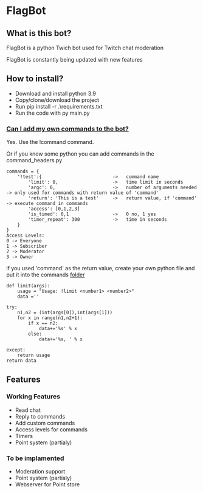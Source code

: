 # FlagBot
## What is this bot?
FlagBot is a python Twich bot used for Twitch chat moderation

FlagBot is constantly being updated with new features
## How to install?
* Download and install python 3.9
* Copy/clone/download the project
* Run pip install -r .\requirements.txt
* Run the code with py main.py

### [Can I add my own commands to the bot?](https://github.com/Flaganti/Twitch/blob/master/command_headers.py)

Yes. Use the !command command.

Or if you know some python you can add commands in the command_headers.py

    commands = {
        '!test':{                          ->   command name
            'limit': 0,                    ->   time limit in seconds
            'argc': 0,                     ->   number of arguments needed -> only used for commands with return value of 'command'
            'return': 'This is a test'     ->   return value, if 'command' -> execute command in commands
            'access': [0,1,2,3]
            'is_timed': 0,1                ->   0 no, 1 yes
            'timer_repeat': 300            ->   time in seconds
        }
    }
    Access Levels:
    0 -> Everyone
    1 -> Subscriber
    2 -> Moderator
    3 -> Owner
    
if you used 'command' as the return value, create your own python file and put it into the commands [folder](https://github.com/Flaganti/Twitch/blob/master/commands/)

    def limit(args):
        usage = "Usage: !limit <number1> <number2>"
        data =''
    
    try:
        n1,n2 = (int(args[0]),int(args[1]))
        for x in range(n1,n2+1):
            if x == n2:
                data+='%s' % x
            else:
                data+='%s, ' % x

    except:
        return usage
    return data

## Features
### Working Features
* Read chat
* Reply to commands
* Add custom commands
* Access levels for commands
* Timers
* Point system (partialy)
### To be implamented
* Moderation support 
* Point system (partialy)
* Webserver for Point store
